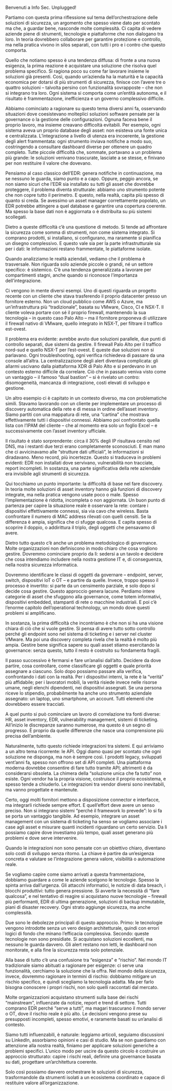 Benvenuti a Info Sec. Unplugged!

Partiamo con questa prima riflessione sul tema dell’orchestrazione delle soluzioni di sicurezza, un argomento che spesso viene dato per scontato ma che, a guardar bene, nasconde molte complessità. Ci capita di vedere aziende piene di strumenti, tecnologie e piattaforme che non dialogano tra loro. In teoria dovrebbero collaborare per garantire protezione e controllo, ma nella pratica vivono in silos separati, con tutti i pro e i contro che questo comporta.

Quello che notiamo spesso è una tendenza diffusa: di fronte a una nuova esigenza, la prima reazione è acquistare una soluzione che risolva quel problema specifico. Si ragiona poco su come far lavorare insieme le soluzioni già presenti. Così, quando un’azienda ha la maturità e la capacità economica per dotarsi di più strumenti di sicurezza, finisce con l’avere tre o quattro soluzioni – talvolta persino con funzionalità sovrapposte – che non si integrano tra loro. Ogni sistema si comporta come un’entità autonoma, e il risultato è frammentazione, inefficienza e un governo complessivo difficile.

Abbiamo cominciato a ragionare su questo tema diversi anni fa, osservando situazioni dove coesistevano molteplici soluzioni software pensate per la governance o la gestione delle configurazioni. Ognuna faceva bene il proprio lavoro, ma insieme creavano difficoltà evitabili. Per esempio, ogni sistema aveva un proprio database degli asset: non esisteva una fonte unica e centralizzata. L’integrazione a livello di utenza era incoerente, la gestione degli alert frammentata: ogni strumento inviava notifiche a modo suo, costringendo a consultare dashboard diverse per ottenere un quadro completo. Tutte piccole difficoltà che, sommate, portavano a un problema più grande: le soluzioni venivano trascurate, lasciate a se stesse, e finivano per non restituire il valore che dovevano.

Pensiamo al caso classico dell’EDR: genera notifiche in continuazione, ma se nessuno le guarda, siamo punto e a capo. Oppure, peggio ancora, se non siamo sicuri che l’EDR sia installato su tutti gli asset che dovrebbe proteggere, il problema diventa strutturale: abbiamo uno strumento potente che non copre tutto il perimetro. E questo, nella realtà, capita più spesso di quanto si creda. Se avessimo un asset manager correttamente popolato, un EDR potrebbe attingere a quel database e garantire una copertura coerente. Ma spesso la base dati non è aggiornata o è distribuita su più sistemi scollegati.

Dietro a queste difficoltà c’è una questione di metodo. Si tende ad affrontare la sicurezza come somma di strumenti, non come sistema integrato. Si comprano prodotti, si installano, si configurano, ma raramente si pianifica un disegno complessivo. E questo vale sia per la parte infrastrutturale sia per i dati: le informazioni restano frammentate, le piattaforme isolate.

Quando analizziamo le realtà aziendali, vediamo che il problema è trasversale. Non riguarda solo aziende piccole o grandi, né un settore specifico: è sistemico. C’è una tendenza generalizzata a lavorare per compartimenti stagni, anche quando si riconosce l’importanza dell’integrazione.

Ci vengono in mente diversi esempi. Uno di questi riguarda un progetto recente con un cliente che stava trasferendo il proprio datacenter presso un fornitore esterno. Non un cloud pubblico come AWS o Azure, ma un’infrastruttura più “tradizionale”, basata su VMware, Cisco, CI e NSX-T. Il cliente voleva portare con sé il proprio firewall, mantenendo la sua tecnologia – in questo caso Palo Alto – ma il fornitore proponeva di utilizzare il firewall nativo di VMware, quello integrato in NSX-T, per filtrare il traffico est-ovest.

Il problema era evidente: avrebbe avuto due soluzioni parallele, due punti di controllo separati, due sistemi da gestire. Il firewall Palo Alto per il traffico nord-sud e quello NSX-T per l’est-ovest. E queste due soluzioni non si parlavano. Ogni troubleshooting, ogni verifica richiedeva di passare da una console all’altra. La centralizzazione degli alert diventava complicata: gli allarmi uscivano dalla piattaforma XDR di Palo Alto e si perdevano in un contesto esterno difficile da correlare. Ciò che in passato veniva visto come un vantaggio – il famoso “dual bastion” – si è rivelato un contro: disomogeneità, mancanza di integrazione, costi elevati di sviluppo e gestione.

Un altro esempio ci è capitato in un contesto diverso, ma con problematiche simili. Stavamo lavorando con un cliente per implementare un processo di discovery automatica della rete e di messa in ordine dell’asset inventory. Siamo partiti con una mappatura di rete, una “cartina” che mostrava effettivamente tutti i dispositivi connessi. Abbiamo poi confrontato quella lista con l’IPAM del cliente – che al momento era solo un foglio Excel – e successivamente con l’asset inventory ufficiale.

Il risultato è stato sorprendente: circa il 30% degli IP risultava censito nel DNS, ma i restanti due terzi erano completamente sconosciuti. E man mano che ci avvicinavamo alle “strutture dati ufficiali”, le informazioni si diradavano. Meno record, più incertezze. Questo si traduceva in problemi evidenti: EDR non installati dove servivano, vulnerabilità non tracciate, report incompleti. In sostanza, una parte significativa della rete aziendale era invisibile agli strumenti di sicurezza.

Qui tocchiamo un punto importante: la difficoltà di base nel fare discovery. In teoria molte soluzioni di asset inventory hanno già funzioni di discovery integrate, ma nella pratica vengono usate poco o male. Spesso l’implementazione è ridotta, incompleta o non aggiornata. Un buon punto di partenza per capire la situazione reale è osservare la rete: contare i dispositivi effettivamente connessi, sia via cavo che wireless. Basta confrontare il numero di MAC address rilevati con quelli censiti. Se la differenza è ampia, significa che ci sfugge qualcosa. E capita spesso di scoprire il doppio, o addirittura il triplo, degli oggetti che pensavamo di avere.

Dietro tutto questo c’è anche un problema metodologico di governance. Molte organizzazioni non definiscono in modo chiaro che cosa vogliono gestire. Dovremmo cominciare proprio da lì: sedersi a un tavolo e decidere che cosa intendiamo includere nella nostra gestione IT e, di conseguenza, nella nostra sicurezza informatica.

Dovremmo identificare le classi di oggetti da governare – endpoint, server, switch, dispositivi IoT o OT – e partire da quelle. Invece, troppo spesso il processo è invertito: si parte da un censimento parziale, e solo dopo si decide cosa gestire. Questo approccio genera lacune. Perdiamo intere categorie di asset che sfuggono alla governance, come totem informativi, dispositivi embedded, stampanti di rete o macchine industriali. E poi c’è l’enorme capitolo dell’operational technology, un mondo dove questi problemi si amplificano.

In sostanza, la prima difficoltà che incontriamo è che non si ha una visione chiara di ciò che si vuole gestire. Si pensa di avere tutto sotto controllo perché gli endpoint sono nel sistema di ticketing e i server nel cluster VMware. Ma poi una discovery completa rivela che la realtà è molto più ampia. Gestire bene significa sapere su quali asset stiamo esercitando la governance: senza questo, tutto il resto è costruito su fondamenta fragili.

Il passo successivo è fermarsi e fare un’analisi dall’alto. Decidere da dove partire, cosa controllare, come classificare gli oggetti e quale priorità assegnare a ciascuno. Solo dopo possiamo passare alla verifica, confrontando i dati con la realtà. Per i dispositivi interni, la rete è la “verità” più affidabile; per i lavoratori mobili, la verità risiede invece nelle risorse umane, negli elenchi dipendenti, nei dispositivi assegnati. Se una persona riceve lo stipendio, probabilmente ha anche uno strumento aziendale assegnato: un laptop, uno smartphone, un account. Tutti elementi che dovrebbero essere tracciati.

A quel punto si può cominciare un lavoro di correlazione tra fonti diverse: HR, asset inventory, EDR, vulnerability management, sistemi di ticketing. All’inizio le discrepanze saranno numerose, ma questo è un segno di progresso. È proprio da quelle differenze che nasce una comprensione più precisa dell’ambiente.

Naturalmente, tutto questo richiede integrazioni tra sistemi. E qui arriviamo a un altro tema ricorrente: le API. Oggi diamo quasi per scontato che ogni soluzione ne disponga, ma non è sempre così. I prodotti legacy, sviluppati vent’anni fa, spesso non offrono set di API completi. Una piattaforma moderna dovrebbe consentire di fare tutto tramite API; altrimenti è da considerarsi obsoleta. La chimera della “soluzione unica che fa tutto” non esiste. Ogni vendor ha la propria visione, costruisce il proprio ecosistema, e spesso tende a chiuderlo. Le integrazioni tra vendor diversi sono inevitabili, ma vanno progettate e mantenute.

Certo, oggi molti fornitori mettono a disposizione connector e interfacce, ma integrarli richiede sempre effort. E quell’effort deve avere un senso preciso. Non si integrano sistemi “perché il framework lo prevede”: lo si fa se porta un vantaggio tangibile. Ad esempio, integrare un asset management con un sistema di ticketing ha senso se vogliamo associare i case agli asset e misurare quanti incidenti riguardano un certo servizio. Da lì possiamo capire dove investiamo più tempo, quali asset generano più problemi e dove serve intervenire.

Quando le integrazioni non sono pensate con un obiettivo chiaro, diventano solo costi di sviluppo senza ritorno. La chiave è partire da un’esigenza concreta e valutare se l’integrazione genera valore, visibilità o automazione reale.

Se vogliamo capire come siamo arrivati a questa frammentazione, dobbiamo guardare a come le aziende scelgono le tecnologie. Spesso la spinta arriva dall’urgenza. Gli attacchi informatici, le notizie di data breach, i blocchi produttivi: tutto genera pressione. Si avverte la necessità di “fare qualcosa”, e nel tentativo di reagire si acquistano nuove tecnologie – firewall più performanti, EDR di ultima generazione, soluzioni di backup immutabile, piani di disaster recovery. Ogni strato aggiunge sicurezza, ma anche complessità.

Due sono le debolezze principali di questo approccio. Primo: le tecnologie vengono introdotte senza un vero design architetturale, quindi con errori logici di fondo che minano l’efficacia complessiva. Secondo: queste tecnologie non sono presidiate. Si acquistano soluzioni eccellenti, ma nessuno le guarda davvero. Gli alert restano non letti, le dashboard non monitorate, e alla fine la sicurezza resta solo potenziale.

Alla base di tutto c’è una confusione tra “esigenza” e “rischio”. Nel mondo IT tradizionale siamo abituati a ragionare per esigenze: ci serve una funzionalità, cerchiamo la soluzione che la offra. Nel mondo della sicurezza, invece, dovremmo ragionare in termini di rischio: dobbiamo mitigare un rischio specifico, e quindi scegliamo la tecnologia adatta. Ma per farlo bisogna conoscere i propri rischi, non solo quelli raccontati dal mercato.

Molte organizzazioni acquistano strumenti sulla base dei rischi “mainstream”, influenzate da notizie, report e trend di settore. Tutti comprano EDR perché “serve a tutti”, ma magari trascurano il mondo server o OT, dove il rischio reale è più alto. Le decisioni vengono prese su presupposti incompleti, spesso emotivi, e raramente basati su un’analisi di contesto.

Siamo tutti influenzabili, è naturale: leggiamo articoli, seguiamo discussioni su LinkedIn, assorbiamo opinioni e casi di studio. Ma se non guardiamo con attenzione alla nostra realtà, finiamo per applicare soluzioni generiche a problemi specifici. L’unico modo per uscire da questo circolo è costruire un approccio strutturato: capire i rischi reali, definire una governance basata su dati, progettare un’architettura coerente.

Solo così possiamo davvero orchestrare le soluzioni di sicurezza, trasformandole da strumenti isolati a un ecosistema coordinato e capace di restituire valore all’organizzazione.
